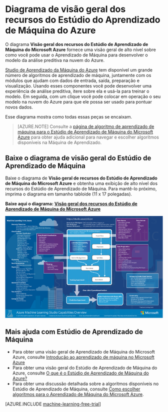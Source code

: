 <properties
	pageTitle="Diagrama de visão geral dos recursos do Estúdio do Aprendizado de Máquina | Microsoft Azure"
	description="Um diagrama imprimível dos recursos do Estúdio de Aprendizado de Máquina do Azure, demonstrando como usar o Estúdio para desenvolver um experimento de análise preditiva e operação na nuvem do Azure."
	keywords="estúdio de aprendizado de máquina, digrama de visão geral, download"
	services="machine-learning"
	documentationCenter=""
	authors="hning86"
	manager="jhubbard"
	editor="cgronlun"/>

<tags
	ms.service="machine-learning"
	ms.workload="data-services"
	ms.tgt_pltfrm="na"
	ms.devlang="na"
	ms.topic="get-started-article"
	ms.date="05/22/2016"
	ms.author="haining;garye" />


# Diagrama de visão geral dos recursos do Estúdio do Aprendizado de Máquina do Azure

O diagrama **Visão geral dos recursos do Estúdio de Aprendizado de Máquina do Microsoft Azure** fornece uma visão geral de alto nível sobre como você pode usar o Aprendizado de Máquina para desenvolver o modelo da análise preditiva na nuvem do Azure.

[Studio de Aprendizado da Máquina do Azure](https://studio.azureml.net/) tem disponível um grande número de algoritmos de aprendizado de máquina, juntamente com os módulos que ajudam com dados de entrada, saída, preparação e visualização. Usando esses componentes você pode desenvolver uma experiência de análise preditiva, itere sobre ela e usá-la para treinar o modelo. Em seguida, com um clique você pode colocar em operação o seu modelo na nuvem do Azure para que ele possa ser usado para pontuar novos dados.

Esse diagrama mostra como todas essas peças se encaixam.

> [AZURE.NOTE] Consulte a [página de algoritmo de aprendizado de máquina para o Estúdio de Aprendizado de Máquina do Microsoft Azure](machine-learning-algorithm-cheat-sheet.md) para obter ajuda adicional para navegar e escolher algoritmos disponíveis na Máquina de Aprendizado.

## Baixe o diagrama de visão geral do Estúdio de Aprendizado de Máquina

Baixe o diagrama de **Visão geral de recursos do Estúdio de Aprendizado de Máquina do Microsoft Azure** e obtenha uma exibição de alto nível dos recursos do Estúdio de Aprendizado de Máquina. Para mantê-lo próximo, imprima o diagrama em tamanho tabloide (11 x 17 polegadas).

**Baixe aqui o diagrama: [Visão geral dos recursos do Estúdio de Aprendizado de Máquina do Microsoft Azure](http://download.microsoft.com/download/C/4/6/C4606116-522F-428A-BE04-B6D3213E9E52/ml_studio_overview_v1.1.pdf)**

![Visão Geral dos recursos do Estúdio de Aprendizado de Máquina do Microsoft Azure][studio-overview]

[studio-overview]: ./media/machine-learning-studio-overview-diagram/ml_studio_overview_v1.1.png


## Mais ajuda com Estúdio de Aprendizado de Máquina

* Para obter uma visão geral de Aprendizado de Máquina do Microsoft Azure, consulte [Introdução ao aprendizado de máquina no Microsoft Azure](machine-learning-what-is-machine-learning.md)
* Para obter uma visão geral do Estúdio de Aprendizado de Máquina do Azure, consulte [O que é o Estúdio de Aprendizado de Máquina do Azure?](machine-learning-what-is-ml-studio.md)
* Para obter uma discussão detalhada sobre a algoritmos disponíveis no Estúdio de Aprendizado de Máquina, consulte [Como escolher algoritmos para o Aprendizado de Máquina do Microsoft Azure](machine-learning-algorithm-choice.md).

[AZURE.INCLUDE [machine-learning-free-trial](../../includes/machine-learning-free-trial.md)]

<!---HONumber=AcomDC_0914_2016-->
